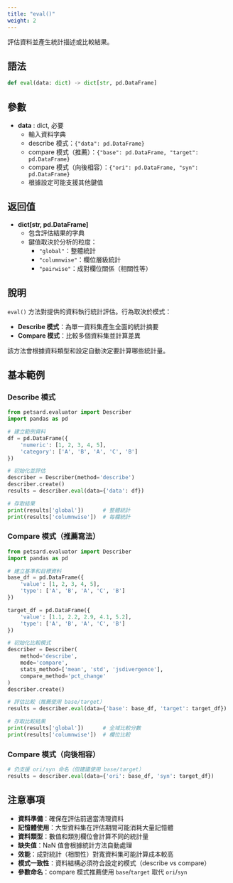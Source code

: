 ```yaml
---
title: "eval()"
weight: 2
---
```


評估資料並產生統計描述或比較結果。

## 語法

```python
def eval(data: dict) -> dict[str, pd.DataFrame]
```

## 參數

- **data** : dict, 必要
    - 輸入資料字典
    - describe 模式：`{"data": pd.DataFrame}`
    - compare 模式（推薦）：`{"base": pd.DataFrame, "target": pd.DataFrame}`
    - compare 模式（向後相容）：`{"ori": pd.DataFrame, "syn": pd.DataFrame}`
    - 根據設定可能支援其他鍵值

## 返回值

- **dict[str, pd.DataFrame]**
    - 包含評估結果的字典
    - 鍵值取決於分析的粒度：
        - `"global"`：整體統計
        - `"columnwise"`：欄位層級統計
        - `"pairwise"`：成對欄位關係（相關性等）

## 說明

`eval()` 方法對提供的資料執行統計評估。行為取決於模式：

- **Describe 模式**：為單一資料集產生全面的統計摘要
- **Compare 模式**：比較多個資料集並計算差異

該方法會根據資料類型和設定自動決定要計算哪些統計量。

## 基本範例

### Describe 模式

```python
from petsard.evaluator import Describer
import pandas as pd

# 建立範例資料
df = pd.DataFrame({
    'numeric': [1, 2, 3, 4, 5],
    'category': ['A', 'B', 'A', 'C', 'B']
})

# 初始化並評估
describer = Describer(method='describe')
describer.create()
results = describer.eval(data={'data': df})

# 存取結果
print(results['global'])      # 整體統計
print(results['columnwise'])  # 每欄統計
```

### Compare 模式（推薦寫法）

```python
from petsard.evaluator import Describer
import pandas as pd

# 建立基準和目標資料
base_df = pd.DataFrame({
    'value': [1, 2, 3, 4, 5],
    'type': ['A', 'B', 'A', 'C', 'B']
})

target_df = pd.DataFrame({
    'value': [1.1, 2.2, 2.9, 4.1, 5.2],
    'type': ['A', 'B', 'A', 'C', 'B']
})

# 初始化比較模式
describer = Describer(
    method='describe',
    mode='compare',
    stats_method=['mean', 'std', 'jsdivergence'],
    compare_method='pct_change'
)
describer.create()

# 評估比較（推薦使用 base/target）
results = describer.eval(data={'base': base_df, 'target': target_df})

# 存取比較結果
print(results['global'])      # 全域比較分數
print(results['columnwise'])  # 欄位比較
```

### Compare 模式（向後相容）

```python
# 仍支援 ori/syn 命名（但建議使用 base/target）
results = describer.eval(data={'ori': base_df, 'syn': target_df})
```

## 注意事項

- **資料準備**：確保在評估前適當清理資料
- **記憶體使用**：大型資料集在評估期間可能消耗大量記憶體
- **資料類型**：數值和類別欄位會計算不同的統計量
- **缺失值**：NaN 值會根據統計方法自動處理
- **效能**：成對統計（相關性）對寬資料集可能計算成本較高
- **模式一致性**：資料結構必須符合設定的模式（describe vs compare）
- **參數命名**：compare 模式推薦使用 `base`/`target` 取代 `ori`/`syn`